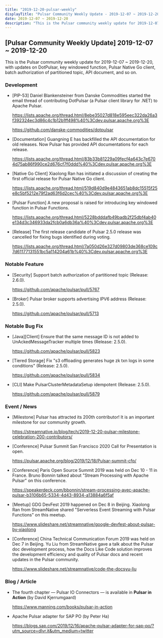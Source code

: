 ```yaml
---
title: "2019-12-20-pulsar-weekly"
displayTitle: "Pulsar Community Weekly Update - 2019-12-07 ~ 2019-12-20"
date: 2019-12-07 ~ 2019-12-20
description: "This is the Pulsar community weekly update for 2019-12-07 ~ 2019-12-20, with updates on DotPulsar, key windowed function, Pulsar Native Go client, batch authorization of partitioned topic, API document, and so on."
---
```


## [Pulsar Community Weekly Update] 2019-12-07 ~ 2019-12-20

This is the Pulsar community weekly update for 2019-12-07 ~ 2019-12-20, with updates on DotPulsar, key windowed function, Pulsar Native Go client, batch authorization of partitioned topic, API document, and so on.

### Development

- [PIP-53] Daniel Blankensteiner from Danske Commodities started the email thread of contributing DotPulsar (a Pulsar client library for .NET) to Apache Pulsar.

    https://lists.apache.org/thread.html/8ebe35027d818e595eec322da26a3f392324ec3d86c4c1b12b1ff498%40%3Cdev.pulsar.apache.org%3E
    
    https://github.com/danske-commodities/dotpulsar
    
- [Documentation] Guangning E has backfilled the API documentation for old releases. Now Pulsar has provided API documentations for each release.
         
    https://lists.apache.org/thread.html/83b33b81229a09fecf4a643c7e6704d75ab86f990ce2d676cf7f0ddd%40%3Cdev.pulsar.apache.org%3E

- [Native Go Client] Xiaolong Ran has initiated a discussion of creating the first official release for Pulsar Native Go client.

    https://lists.apache.org/thread.html/519d840d9e4843651ab8dc15515f25e8c5bf5212e79f2ad63f6d2cec%40%3Cdev.pulsar.apache.org%3E

- [Pulsar Function] A new proposal is raised for introducing key windowed function in Pulsar Functions.

    https://lists.apache.org/thread.html/5228bdddafb49badb2f25dbf4ab40e134d3c346933da2fcb0a6db36a%40%3Cdev.pulsar.apache.org%3E

- [Release] The first release candidate of Pulsar 2.5.0 release was cancelled for fixing bugs identified during voting.

    https://lists.apache.org/thread.html/7a050d26e327d09803de368ce109c7d61177131551bc5a114204a61b%40%3Cdev.pulsar.apache.org%3E


### Notable Feature

- [Security] Support batch authorization of partitioned topic (Release: 2.6.0).

    https://github.com/apache/pulsar/pull/5767
    
- [Broker] Pulsar broker supports advertising IPV6 address (Release: 2.5.0).

    https://github.com/apache/pulsar/pull/5713

### Notable Bug Fix

- [Java][Client] Ensure that the same message ID is not added to UnAckedMessageTracker multiple times (Release: 2.5.0).

    https://github.com/apache/pulsar/pull/5823
    
- [Tiered Storage] Fix "s3 offloading generates huge zk txn logs in some conditions" (Release: 2.5.0).

    https://github.com/apache/pulsar/pull/5834

- [CLI] Make PulsarClusterMetadataSetup idempotent (Release: 2.5.0).

    https://github.com/apache/pulsar/pull/5879
    
### Event / News

- [Milestone] Pulsar has attracted its 200th contributor! It is an important milestone for our community growth.

    https://streamnative.io/blog/tech/2019-12-20-pulsar-milestone-celebration-200-contributors/

- [Conference] Pulsar Summit San Francisco 2020 Call for Presentation is open.

    https://pulsar.apache.org/blog/2019/12/18/Pulsar-summit-cfp/

- [Conference] Paris Open Source Summit 2019 was held on Dec 10 - 11 in France. Bruno Bonnin talked about "Stream Processing with Apache Pulsar" on this conference.

    https://speakerdeck.com/bbonnin/stream-processing-avec-apache-pulsar-b3106b65-5334-4d43-8934-a13884a6f5af

- [Meetup] GDG DevFest 2019 happened on Dec 8 in Beijing. Xiaolong Ran from StreamNative shared "Serverless Event Streaming with Pulsar Functions" on this meetup.

    https://www.slideshare.net/streamnative/google-devfest-about-pulsar-by-xiaolong

- [Conference] China Technical Communication Forum 2019 was held on Dec 7 in Beijing. Yu Liu from StreamNative gave a talk about the Pulsar doc development process, how the Docs Like Code solution improves the development efficiency and quality of Pulsar docs and recent updates in the Pulsar community.

    https://www.slideshare.net/streamnative/code-the-docsyu-liu

### Blog / Article

- The fourth chapter — Pulsar IO Connectors — is available in **Pulsar in Action** (by David Kjerrumgaard)

    https://www.manning.com/books/pulsar-in-action

- Apache Pulsar adapter for SAP PO (by Peter Ha)

    https://blogs.sap.com/2019/12/16/apache-pulsar-adapter-for-sap-po/?utm_source=dlvr.it&utm_medium=twitter

    